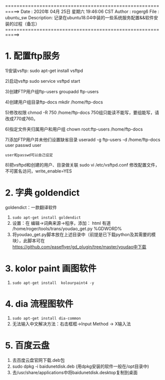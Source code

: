 ===========================================================>
 Date       : 2020年 04月 25日 星期六 19:46:06 CST
 Author     : rogerg6
 File       : ubuntu_sw
 Description:
 	记录在ubuntu18.04中装的一些系统服务配置&&软件安装的过程（备忘）
===========================================================>

# 1. 配置ftp服务

1)安装vsftp:
	sudo apt-get install vsftpd

2)启动vsftp
	sudo service vsftpd start

3)创建FTP用户组ftp-users
	groupadd ftp-users

4)创建用户组目录ftp-docs
	mkdir /home/ftp-docs

5)修改权限
	chmod -R 750 /home/ftp-docs
	750组只能读不能写，要组能写，请改成770或760。

6)指定文件夹归属用户和用户组
	chown root:ftp-users /home/ftp-docs

7)添加FTP用户并未他们设置缺省目录
	useradd -g ftp-users -d /home/ftp-docs user
	passwd user

	user和passwd可以自己设定

8)把vsftpd和创建的用户、目录做关联
	sudo vi /etc/vsftpd.conf
	修改配置文件，不可匿名访问，write_enable=YES

# 2. 字典 goldendict

goldendict：一款翻译软件

1. `sudo apt-get install goldendict`
2. 设置：在 编辑->词典来源->程序，添加：
      html  有道	/home/roger/tools/trans/youdao_get.py %GDWORD%
3. 将youdao_get.py脚本放在上述目录中（前提是已下载python及其需要的模块），此脚本可在 https://github.com/easeflyer/gd_plugin/tree/master/youdao中下载

# 3. kolor paint 画图软件

1. `sudo apt-get install  kolourpaint4 -y`

# 4. dia 流程图软件

1. `sudo apt-get install dia-common`
2. 无法输入中文解决方法：右击框框->Input Method -> X输入法

# 5. 百度云盘

1. 去百度云盘官网下载.deb包
2. sudo dpkg -i baidunetdisk.deb (用dpkg安装的软件一般在/opt目录中)
3. 去/usr/share/applications中将baidunetdisk.desktop复制到桌面

